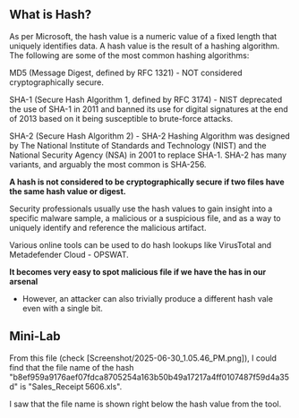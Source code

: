 ## What is Hash? 
As per Microsoft, the hash value is a numeric value of a fixed length that uniquely identifies data. A hash value is the result of a hashing algorithm. The following are some of the most common hashing algorithms: 

MD5 (Message Digest, defined by RFC 1321) - NOT considered cryptographically secure. 

SHA-1 (Secure Hash Algorithm 1, defined by RFC 3174) - NIST deprecated the use of SHA-1 in 2011 and banned its use for digital signatures at the end of 2013 based on it being susceptible to brute-force attacks.

SHA-2 (Secure Hash Algorithm 2) - SHA-2 Hashing Algorithm was designed by The National Institute of Standards and Technology (NIST) and the National Security Agency (NSA) in 2001 to replace SHA-1. SHA-2 has many variants, and arguably the most common is SHA-256.  


**A hash is not considered to be cryptographically secure if two files have the same hash value or digest.**

Security professionals usually use the hash values to gain insight into a specific malware sample, a malicious or a suspicious file, and as a way to uniquely identify and reference the malicious artifact.

Various online tools can be used to do hash lookups like VirusTotal and Metadefender Cloud - OPSWAT.

**It becomes very easy to spot malicious file if we have the has in our arsenal**
- However, an attacker can also trivially produce a different hash vale even with a single bit. 


## Mini-Lab 
From this file (check [Screenshot/2025-06-30_1.05.46_PM.png]), I could find that the file name of the hash "b8ef959a9176aef07fdca8705254a163b50b49a17217a4ff0107487f59d4a35d" is "Sales_Receipt 5606.xls". 

I saw that the file name is shown right below the hash value from the tool. 
